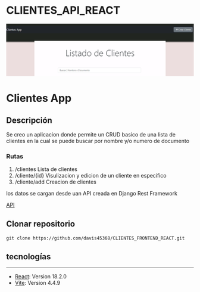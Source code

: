# CLIENTES_API_REACT

![Alt text](image.png)

# Clientes App
## Descripción 
Se creo un aplicacion donde permite un CRUD basico de una lista de clientes
en la cual se puede buscar por nombre y/o numero de documento

### Rutas

1. /clientes Lista de clientes
2. /cliente/{id} Visulizacion y edicion de un cliente en especifico
3. /cliente/add Creacion de clientes

los datos se cargan desde uan API creada en Django Rest Framework

[API](https://api-clientes-django.onrender.com/clientes/api/v1/cliente/) 

 

## Clonar repositorio  
```
git clone https://github.com/davis45368/CLIENTES_FRONTEND_REACT.git 
```

 

## tecnologías
***
* [React](https://es.react.dev/): Version 18.2.0
* [Vite](https://vitejs.dev/): Version 4.4.9

